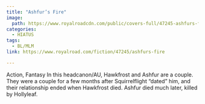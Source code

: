 ```yaml
---
title: "Ashfur’s Fire"
image:
  path: https://www.royalroadcdn.com/public/covers-full/47245-ashfurs-fire.jpg
categories:
  - HIATUS
tags:
  - BL/MLM
link: https://www.royalroad.com/fiction/47245/ashfurs-fire

---
```

Action, Fantasy
In this headcanon/AU, Hawkfrost and Ashfur are a couple. They were a couple for a few months after Squirrelflight “dated” him, and their relationship ended when Hawkfrost died. Ashfur died much later, killed by Hollyleaf.
